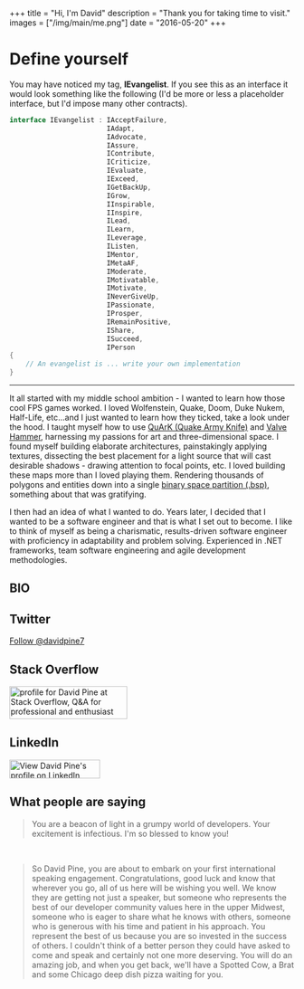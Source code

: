 +++
title = "Hi, I'm David"
description = "Thank you for taking time to visit."
images = ["/img/main/me.png"]
date = "2016-05-20"
+++

# Define yourself
You may have noticed my tag, **IEvangelist**. If you see this as an interface it would look something like the following 
(I'd be more or less a placeholder interface, but I'd impose many other contracts).
```csharp
interface IEvangelist : IAcceptFailure,
                        IAdapt,
                        IAdvocate,
                        IAssure,
                        IContribute,
                        ICriticize,
                        IEvaluate,
                        IExceed,
                        IGetBackUp,
                        IGrow,
                        IInspirable,
                        IInspire,
                        ILead,
                        ILearn,
                        ILeverage,
                        IListen,
                        IMentor,
                        IMetaAF,
                        IModerate,
                        IMotivatable,
                        IMotivate,
                        INeverGiveUp,
                        IPassionate,
                        IProsper,
                        IRemainPositive,
                        IShare,
                        ISucceed,
                        IPerson
{
    // An evangelist is ... write your own implementation
}
```
<hr/>
It all started with my middle school ambition - I wanted to learn how those cool FPS games worked. I loved Wolfenstein, Quake, Doom, Duke Nukem, Half-Life, etc...and I just wanted to learn how they ticked, take a look under the hood. I taught myself how to use <a href="http://quark.sourceforge.net/" target="_blank">QuArK (Quake Army Knife)</a> and <a href="https://developer.valvesoftware.com/wiki/Valve_Hammer_Editor" target="_blank">Valve Hammer</a>, harnessing my passions for art and three-dimensional space. I found myself building elaborate architectures, painstakingly applying textures, dissecting the best placement for a light source that will cast desirable shadows - drawing attention to focal points, etc. I loved building these maps more than I loved playing them. Rendering thousands of polygons and entities down into a single <a href="https://en.wikipedia.org/wiki/Binary_space_partitioning" target="_blank">binary space partition (.bsp)</a>, something about that was gratifying.

I then had an idea of what I wanted to do. Years later, I decided that I wanted to be a software engineer and that is what I set out to become. I like to think of myself as being a charismatic, results-driven software engineer with proficiency in adaptability and problem solving. Experienced in .NET frameworks, team software engineering and agile development methodologies.

## BIO
<script src="https://gist.github.com/IEvangelist/38ce34de856dda43803bc48df32cefec.js"></script>

## <i class="fa fa-twitter-square" aria-hidden="true"></i> Twitter
<a href="https://twitter.com/davidpine7?ref_src=twsrc%5Etfw" class="twitter-follow-button" data-size="large" data-show-count="true" data-show-count="false">Follow @davidpine7</a><script async src="https://platform.twitter.com/widgets.js" charset="utf-8"></script>

## <i class="fa fa-stack-overflow" aria-hidden="true"></i> Stack Overflow
<a href="http://stackoverflow.com/users/2410379/david-pine"><img title="profile for David Pine at Stack Overflow, Q&amp;A for professional and enthusiast programmers" src="http://stackoverflow.com/users/flair/2410379.png" alt="profile for David Pine at Stack Overflow, Q&amp;A for professional and enthusiast programmers" width="208" height="58" />
</a>

## <i class="fa fa-linkedin-square" aria-hidden="true"></i> LinkedIn
<a title="View David Pine's profile on LinkedIn" href="http://www.linkedin.com/in/dpine" target="_blank"><img src="https://static.licdn.com/scds/common/u/img/webpromo/btn_myprofile_160x33.png" width="160" height="33" alt="View David Pine's profile on LinkedIn">
</a>

## What people are saying

> <p/> You are a beacon of light in a grumpy world of developers. Your excitement is infectious. I'm so blessed to know you!

<br/>

> <p/> So David Pine, you are about to embark on your first international speaking engagement.  Congratulations, good luck and know that wherever you go, all of us here will be wishing you well.  We know they are getting not just a speaker, but someone who represents the best of our developer community values here in the upper Midwest, someone who is eager to share what he knows with others, someone who is generous with his time and patient in his approach.  You represent the best of us because you are so invested in the success of others.  I couldn't think of a better person they could have asked to come and speak and certainly not one more deserving.  You will do an amazing job, and when you get back, we'll have a Spotted Cow, a Brat and some Chicago deep dish pizza waiting for you.